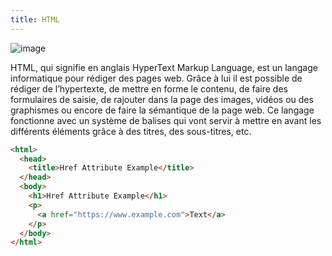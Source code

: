 ```yaml
---
title: HTML
---
```


![image](/Rapport-de-formation/html-logo.png)

HTML, qui signifie en anglais HyperText Markup Language, est un langage informatique pour rédiger des pages web. Grâce à
lui il est possible de rédiger de l’hypertexte, de mettre en forme le contenu, de faire des formulaires de saisie, de
rajouter dans la page des images, vidéos ou des graphismes ou encore de faire la sémantique de la page web. Ce langage
fonctionne avec un système de balises qui vont servir à mettre en avant les différents éléments grâce à des titres, des
sous-titres, etc.

```HTML
<html>
  <head>
    <title>Href Attribute Example</title>
  </head>
  <body>
    <h1>Href Attribute Example</h1>
    <p>
      <a href="https://www.example.com">Text</a>
    </p>
  </body>
</html>
```